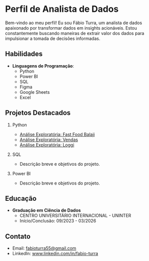 # Perfil de Analista de Dados

Bem-vindo ao meu perfil! Eu sou Fábio Turra, um analista de dados apaixonado por transformar dados em insights acionáveis. Estou constantemente buscando maneiras de extrair valor dos dados para impulsionar a tomada de decisões informadas.

## Habilidades

- **Linguagens de Programação**:
  - Python
  - Power BI
  - SQL
  - Figma
  - Google Sheets
  - Excel
  
## Projetos Destacados

1. Python
   - [Análise Exploratória: Fast Food Balaji](https://github.com/FabioTurra/EDA_FastFoodBalaji)
   - [Análise Exploratória: Vendas](https://github.com/FabioTurra/EDA_Vendas)
   - [Análise Exploratória: Loggi](https://github.com/FabioTurra/Projeto-EBAC-Analise-Exploratoria)

2. SQL
   - Descrição breve e objetivos do projeto.

3. Power BI
   - Descrição breve e objetivos do projeto.

## Educação

- **Graduação em Ciência de Dados**
  - CENTRO UNIVERSITÁRIO INTERNACIONAL - UNINTER
  - Início/Conclusão: 09/2023 - 03/2026

## Contato

- Email: fabioturra55@gmail.com
- LinkedIn: www.linkedin.com/in/fabio-turra
